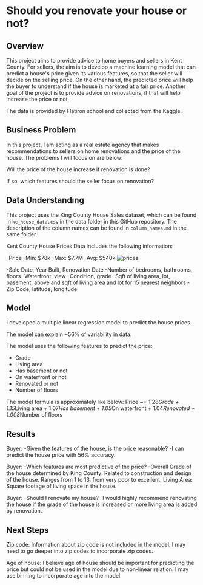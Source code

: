 # Should you renovate your house or not?

## Overview

This project aims to provide advice to home buyers and sellers in Kent County. For sellers, the aim is to develop a machine learning model that can predict a house's price given its various features, so that the seller will decide on the selling price. On the other hand, the predicted price will help the buyer to understand if the house is marketed at a fair price. Another goal of the project is to provide advice on renovations, if that will help increase the price or not,

The data is provided by Flatiron school and collected from the Kaggle. 


## Business Problem

In this project, I am acting as a real estate agency that makes recommendations to sellers on home renovations and the price of the house. The problems I will focus on are below:

Will the price of the house increase if renovation is done?

If so, which features should the seller focus on renovation?


## Data Understanding

This project uses the King County House Sales dataset, which can be found in  `kc_house_data.csv` in the data folder in this GitHub repository. The description of the column names can be found in `column_names.md` in the same folder. 

Kent County House Prices Data includes the following information:

-Price
  -Min: $78k
  -Max: $7.7M
  -Avg: $540k
![prices](https://raw.githubusercontent.com/nxbisgin/phase-2-project-Kent-County-House-Price-Prediction-Linear-Regression/main/prices.png)
  

-Sale Date, Year Built, Renovation Date
-Number of bedrooms, bathrooms, floors
-Waterfront, view
-Condition, grade
-Sqft of living area, lot, basement, above and sqft of living area and lot for 15 nearest neighbors
-Zip Code, latitude, longitude




## Model

I developed a multiple linear regression model to predict the house prices.

The model can explain ~56% of variability in data.

The model uses the following features to predict the price:
* Grade
* Living area
* Has basement or not
* On waterfront or not
* Renovated or not
* Number of floors

The model formula is approximately like below:
Price ~=   1.28*Grade + 1.15*Living area + 1.07*Has basement + 1.05*On waterfront + 1.04*Renovated + 1.008*Number of floors


## Results


Buyer:
-Given the features of the house, is the price reasonable?
-I can predict the house price with 56% accuracy.

Buyer:
-Which features are most predictive of the price?
-Overall Grade of the house determined by King County: Related to construction and design of the house. Ranges from 1 to 13, from very poor to excellent.
Living Area: Square footage of living space in the house.

Buyer:
-Should I renovate my house?
-I would highly recommend renovating the house if the grade of the house is increased or more living area is added by renovation.


## Next Steps

Zip code: Information about zip code is not included in the model. I may need to go deeper into zip codes to incorporate zip codes.

Age of house: I believe age of house should be important for predicting the price but could not be used in the model due to non-linear relation. I may use binning to incorporate age into the model.



